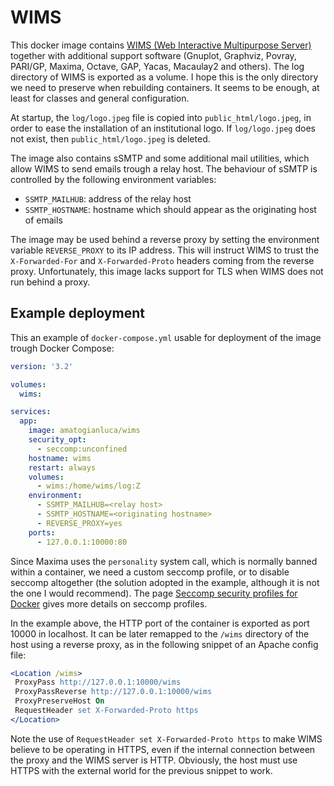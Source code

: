 # WIMS

This docker image contains [WIMS (Web Interactive Multipurpose Server)](https://wimsedu.info/) together with additional support software (Gnuplot, Graphviz, Povray, PARI/GP, Maxima, Octave, GAP, Yacas, Macaulay2 and others). The log directory of WIMS is exported as a volume. I hope this is the only directory we need to preserve when rebuilding containers. It seems to be enough, at least for classes and general configuration.

At startup, the `log/logo.jpeg` file is copied into `public_html/logo.jpeg`, in order to ease the installation of an institutional logo. If `log/logo.jpeg` does not exist, then `public_html/logo.jpeg` is deleted.

The image also contains sSMTP and some additional mail utilities, which allow WIMS to send emails trough a relay host. The behaviour of sSMTP is controlled by the following environment variables:
  * `SSMTP_MAILHUB`: address of the relay host
  * `SSMTP_HOSTNAME`: hostname which should appear as the originating host of emails

The image may be used behind a reverse proxy by setting the environment variable `REVERSE_PROXY` to its IP address. This will instruct WIMS to trust the `X-Forwarded-For` and `X-Forwarded-Proto` headers coming from the reverse proxy. Unfortunately, this image lacks support for TLS when WIMS does not run behind a proxy.

## Example deployment

This an example of `docker-compose.yml` usable for deployment of the image trough Docker Compose:

```yaml
version: '3.2'

volumes:
  wims:

services:
  app:
    image: amatogianluca/wims
    security_opt:
      - seccomp:unconfined
    hostname: wims
    restart: always
    volumes:
      - wims:/home/wims/log:Z
    environment:
      - SSMTP_MAILHUB=<relay host>
      - SSMTP_HOSTNAME=<originating hostname>
      - REVERSE_PROXY=yes
    ports:
      - 127.0.0.1:10000:80
```
Since Maxima uses the `personality` system call, which is normally banned within a container, we need a custom seccomp profile, or to disable seccomp altogether (the solution adopted in the example, although it is not the one I would recommend). The page [Seccomp security profiles for Docker](https://docs.docker.com/engine/security/seccomp/) gives more details on seccomp profiles.

 In the example above, the HTTP port of the container is exported as port 10000 in localhost. It can be later remapped to the `/wims` directory of the host using a reverse proxy, as in the following snippet of an Apache config file:

 ```apache
 <Location /wims>
  ProxyPass http://127.0.0.1:10000/wims
  ProxyPassReverse http://127.0.0.1:10000/wims
  ProxyPreserveHost On
  RequestHeader set X-Forwarded-Proto https
</Location>
```

Note the use of `RequestHeader set X-Forwarded-Proto https` to make WIMS believe to be operating in HTTPS, even if the internal connection between the proxy and the WIMS server is HTTP. Obviously, the host must use HTTPS with the external world for the previous snippet to work.
